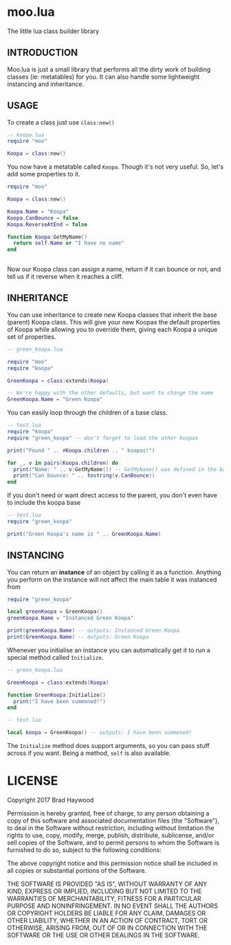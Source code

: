 # moo.lua

The little lua class builder library

## INTRODUCTION
Moo.lua is just a small library that performs all the dirty work of building classes (ie: metatables) for you. It can also handle some lightweight instancing and inheritance.

## USAGE

To create a class just use `class:new()`

```lua
-- koopa.lua
require "moo"

Koopa = class:new()
```

You now have a metatable called `Koopa`. Though it's not very useful. So, let's add some properties to it.

```lua
require "moo"

Koopa = class:new()

Koopa.Name = "Koopa"
Koopa.CanBounce = false
Koopa.ReverseAtEnd = false

function Koopa:GetMyName()
  return self.Name or "I have no name"
end
  
```

Now our Koopa class can assign a name, return if it can bounce or not, and tell us if it reverse when it reaches a cliff.

## INHERITANCE

You can use inheritance to create new Koopa classes that inherit the base (parent) Koopa class. This will give your new Koopas the default properties of Koopa 
while allowing you to override them, giving each Koopa a unique set of properties.

```lua
-- green_koopa.lua

require "moo"
require "koopa"

GreenKoopa = class:extends(Koopa)

-- We're happy with the other defaults, but want to change the name
GreenKoopa.Name = "Green Koopa"
```

You can easily loop through the children of a base class.

```lua
-- test.lua
require "koopa"
require "green_koopa" -- don't forget to load the other koopas

print("Found " .. #Koopa.children .. " koopas!")

for _, v in pairs(Koopa.children) do
  print("Name: " .. v:GetMyName()) -- GetMyName() was defined in the base class (Koopa)
  print("Can bounce: " .. tostring(v.CanBounce))
end
```

If you don't need or want direct access to the parent, you don't even have to include the koopa base

```lua
-- test.lua
require "green_koopa"

print("Green Koopa's name is " .. GreenKoopa.Name)
```

## INSTANCING
You can return an **instance** of an object by calling it as a function. Anything you perform on the instance 
will not affect the main table it was instanced from

```lua
require "green_koopa"

local greenKoopa = GreenKoopa()
greenKoopa.Name = "Instanced Green Koopa"

print(greenKoopa.Name) -- outputs: Instanced Green Koopa
print(GreenKoopa.Name) -- outputs: Green Koopa
```

Whenever you initialise an instance you can automatically get it to run a special method called `Initialize`.

```lua
-- green_koopa.lua

GreenKoopa = class:extends(Koopa)

function GreenKoopa:Initialize()
  print("I have been summoned!")
end

-- test.lua

local koopa = GreenKoopa() -- outputs: I have been summoned!
```

The `Initialize` method does support arguments, so you can pass stuff across if you want. Being a method, `self` is also available.

# LICENSE

Copyright 2017 Brad Haywood

Permission is hereby granted, free of charge, to any person obtaining a copy of this software and associated documentation files (the "Software"), to deal in the Software without restriction, including without limitation the rights to use, copy, modify, merge, publish, distribute, sublicense, and/or sell copies of the Software, and to permit persons to whom the Software is furnished to do so, subject to the following conditions:

The above copyright notice and this permission notice shall be included in all copies or substantial portions of the Software.

THE SOFTWARE IS PROVIDED "AS IS", WITHOUT WARRANTY OF ANY KIND, EXPRESS OR IMPLIED, INCLUDING BUT NOT LIMITED TO THE WARRANTIES OF MERCHANTABILITY, FITNESS FOR A PARTICULAR PURPOSE AND NONINFRINGEMENT. IN NO EVENT SHALL THE AUTHORS OR COPYRIGHT HOLDERS BE LIABLE FOR ANY CLAIM, DAMAGES OR OTHER LIABILITY, WHETHER IN AN ACTION OF CONTRACT, TORT OR OTHERWISE, ARISING FROM, OUT OF OR IN CONNECTION WITH THE SOFTWARE OR THE USE OR OTHER DEALINGS IN THE SOFTWARE.
